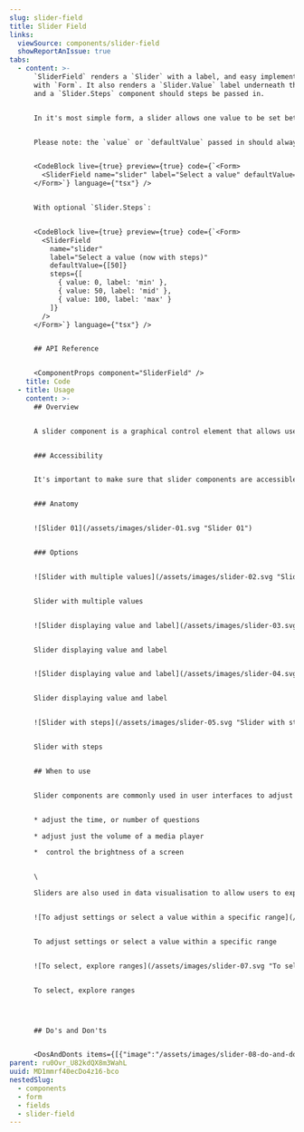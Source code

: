 ```yaml
---
slug: slider-field
title: Slider Field
links:
  viewSource: components/slider-field
  showReportAnIssue: true
tabs:
  - content: >-
      `SliderField` renders a `Slider` with a label, and easy implementation
      with `Form`. It also renders a `Slider.Value` label underneath the slider,
      and a `Slider.Steps` component should steps be passed in.


      In it's most simple form, a slider allows one value to be set between two given values (default 0 and 100).


      Please note: the `value` or `defaultValue` passed in should always be an array.


      <CodeBlock live={true} preview={true} code={`<Form>
        <SliderField name="slider" label="Select a value" defaultValue={[50]} css={{ width: '260px' }} />
      </Form>`} language={"tsx"} />


      With optional `Slider.Steps`:


      <CodeBlock live={true} preview={true} code={`<Form>
        <SliderField
          name="slider"
          label="Select a value (now with steps)"
          defaultValue={[50]}
          steps={[
            { value: 0, label: 'min' },
            { value: 50, label: 'mid' },
            { value: 100, label: 'max' }
          ]}
        />
      </Form>`} language={"tsx"} />


      ## API Reference


      <ComponentProps component="SliderField" />
    title: Code
  - title: Usage
    content: >-
      ## Overview


      A slider component is a graphical control element that allows users to select a value within a specific range by sliding a thumb or marker along a horizontal or vertical track. Slider components are commonly used in user interfaces to adjust settings, such as volume, brightness, or temperature.


      ### Accessibility


      It's important to make sure that slider components are accessible to all users, including those with visual impairments. This can be accomplished by using aria-label and aria-valuemin, aria-valuemax, and aria-valuenow attributes to provide accessibility information to screen readers.


      ### Anatomy


      ![Slider 01](/assets/images/slider-01.svg "Slider 01")


      ### Options


      ![Slider with multiple values](/assets/images/slider-02.svg "Slider with multiple values")


      Slider with multiple values


      ![Slider displaying value and label](/assets/images/slider-03.svg "Slider displaying value and label")


      Slider displaying value and label


      ![Slider displaying value and label](/assets/images/slider-04.svg "Slider displaying value and label")


      Slider displaying value and label


      ![Slider with steps](/assets/images/slider-05.svg "Slider with steps")


      Slider with steps


      ## When to use


      Slider components are commonly used in user interfaces to adjust settings or select a value within a specific range.  For example, a slider component might be used to:


      * adjust the time, or number of questions

      * adjust just the volume of a media player

      *  control the brightness of a screen


      \

      Sliders are also used in data visualisation to allow users to explore data ranges and patterns, such as adjusting the time range of a graph or chart.


      ![To adjust settings or select a value within a specific range](/assets/images/slider-06.svg "To adjust settings or select a value within a specific range")


      To adjust settings or select a value within a specific range


      ![To select, explore ranges](/assets/images/slider-07.svg "To select, explore ranges")


      To select, explore ranges




      ## Do's and Don'ts


      <DosAndDonts items={[{"image":"/assets/images/slider-08-do-and-dont-1.svg","type":"do","description":"Provide a label to describe value."},{"image":"/assets/images/slider-09-do-and-dont-2.svg","type":"dont","description":"Provide a label to describe value."},{"image":"/assets/images/slider-10-do-and-dont-3.svg","type":"do","description":"Always use a slider with a label for better accessibility."},{"image":"/assets/images/slider-11-do-and-dont-4.svg","type":"avoid","description":"Using slider without label."},{"image":"/assets/images/slider-12-do-and-dont-5.svg","type":"do","description":"Remember to add enough space, while using this component on smaller screens, to enhance usability."},{"image":"/assets/images/slider-13-do-and-dont-6.svg","type":"dont","description":"Use small spaces around slider components on smaller screens."},{"image":"/assets/images/slider-14-do-and-dont-7.svg","type":"dont","description":"Use for extremely large ranges, e.g. 1-1000."},{"image":"/assets/images/slider-15-do-and-dont-8.svg","type":"dont","description":"Use for ranges, that are too small, e.g. 1-3."}]} />
parent: ru0Ovr_U82kdQX8m3WahL
uuid: MD1mmrf40ecDo4z16-bco
nestedSlug:
  - components
  - form
  - fields
  - slider-field
---
```


